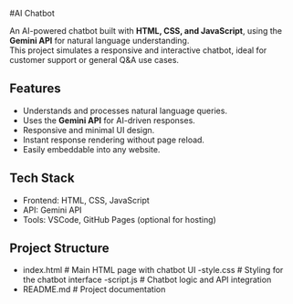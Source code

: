 #AI Chatbot

An AI-powered chatbot built with **HTML, CSS, and JavaScript**, using the **Gemini API** for natural language understanding.  
This project simulates a responsive and interactive chatbot, ideal for customer support or general Q&A use cases.

## Features
- Understands and processes natural language queries.
- Uses the **Gemini API** for AI-driven responses.
- Responsive and minimal UI design.
- Instant response rendering without page reload.
- Easily embeddable into any website.

## Tech Stack
- Frontend: HTML, CSS, JavaScript
- API: Gemini API
- Tools: VSCode, GitHub Pages (optional for hosting)

## Project Structure
- index.html # Main HTML page with chatbot UI
-style.css # Styling for the chatbot interface
-script.js # Chatbot logic and API integration
- README.md # Project documentation


  
